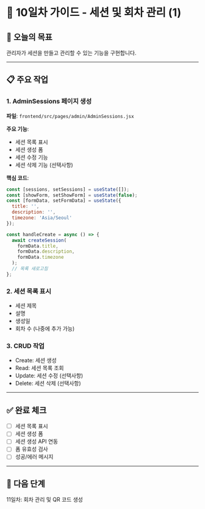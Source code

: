 # 📅 10일차 가이드 - 세션 및 회차 관리 (1)

## 🎯 오늘의 목표
관리자가 세션을 만들고 관리할 수 있는 기능을 구현합니다.

---

## 📋 주요 작업

### 1. AdminSessions 페이지 생성

**파일**: `frontend/src/pages/admin/AdminSessions.jsx`

**주요 기능**:
- 세션 목록 표시
- 세션 생성 폼
- 세션 수정 기능
- 세션 삭제 기능 (선택사항)

**핵심 코드**:
```javascript
const [sessions, setSessions] = useState([]);
const [showForm, setShowForm] = useState(false);
const [formData, setFormData] = useState({
  title: '',
  description: '',
  timezone: 'Asia/Seoul'
});

const handleCreate = async () => {
  await createSession(
    formData.title,
    formData.description,
    formData.timezone
  );
  // 목록 새로고침
};
```

### 2. 세션 목록 표시
- 세션 제목
- 설명
- 생성일
- 회차 수 (나중에 추가 가능)

### 3. CRUD 작업
- Create: 세션 생성
- Read: 세션 목록 조회
- Update: 세션 수정 (선택사항)
- Delete: 세션 삭제 (선택사항)

---

## ✅ 완료 체크

- [ ] 세션 목록 표시
- [ ] 세션 생성 폼
- [ ] 세션 생성 API 연동
- [ ] 폼 유효성 검사
- [ ] 성공/에러 메시지

---

## 🌟 다음 단계

11일차: 회차 관리 및 QR 코드 생성

